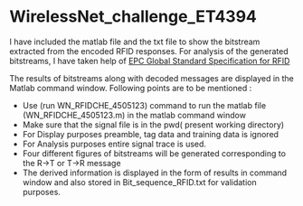 # WirelessNet_challenge_ET4394

I have included the matlab file and the txt file to show the bitstream extracted from the encoded RFID responses.
For analysis of the generated bitstreams, I have taken help of [EPC Global Standard Specification for RFID](http://www.gs1.org/sites/default/files/docs/epc/uhfc1g2_1_2_0-standard-20080511.pdf)

The results of bitstreams along with decoded messages are displayed in the Matlab command window.
Following points are to be mentioned :
* Use (run WN_RFIDCHE_4505123) command to run the matlab file (WN_RFIDCHE_4505123.m) in the matlab command window
* Make sure that the signal file is in the pwd( present working directory)
* For Display purposes preamble, tag data and training data is ignored
* For Analysis purposes entire signal trace is used.
* Four different figures of bitstreams will be generated corresponding to the R->T or T->R message
* The derived information is displayed in the form of results in command window and also stored in Bit_sequence_RFID.txt for validation purposes.
